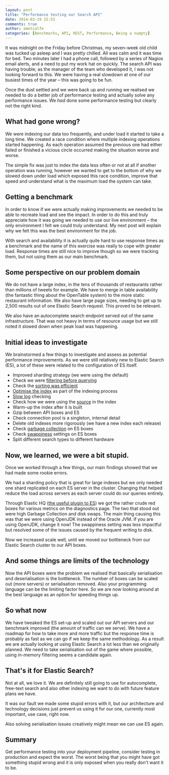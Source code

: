 ```yaml
---
layout: post
title: "Performance testing our Search API"
date: 2014-03-19 15:53
comments: true
author: ametcalfe
categories: [Benchmarks, API, REST, Performance, Being a numpty]
---
```



It was midnight on the Friday before Christmas, my seven-week old child was tucked up asleep and I was pretty chilled. All was calm and it was time for bed. Two minutes later I had a phone call, followed by a series of Nagios email alerts, and a need to put my work hat on quickly. The search API was having trouble; as the manager of the team who developed it, I was not looking forward to this. We were having a real slowdown at one of our busiest times of the year &ndash; this was going to be fun.

Once the dust settled and we were back up and running we realised we needed to do a better job of performance testing and actually solve any performance issues. We _had_ done some performance testing but clearly not the right kind.

What had gone wrong?
---
We were indexing our data too frequently, and under load it started to take a long time. We created a race condition where multiple indexing operations started happening. As each operation assumed the previous one had either failed or finished a vicious circle occurred making the situation worse and worse.

The simple fix was just to index the data less often or not at all if another operation was running, however we wanted to get to the bottom of why we slowed down under load which exposed this race condition, improve that speed and understand what is the maximum load the system can take.

Getting a benchmark
---
In order to know if we were actually making improvements we needed to be able to recreate load and see the impact. In order to do this and truly appreciate how it was going we needed to use our live environment &ndash; the only environment I felt we could truly understand. My next post will explain why we felt this was the best environment for the job.

With search and availability it is actually quite hard to use response times as a benchmark and the name of this exercise was really to cope with greater load. Response times are still nice to improve though so we were tracking them, but not using them as our main benchmark.

Some perspective on our problem domain
---
We do not have a large index, in the tens of thousands of restaurants rather than millions of tweets for example. We have to merge in table availability (the fantastic thing about the OpenTable system) to the more static restaurant information. We also have large page sizes, needing to get up to 2,500 results out of one Elastic Search request. This proved to be relevant.

We also have an autocomplete search endpoint served out of the same infrastructure. That was not heavy in terms of resource usage but we still noted it slowed down when peak load was happening.

Initial ideas to investigate
---
We brainstormed a few things to investigate and assess as potential performance improvements. As we were still relatively new to Elastic Search (ES), a lot of these were related to the configuration of ES itself.

* Improved sharding strategy (we were using the default)
* Check we were [filtering before querying](http://elasticsearch-users.115913.n3.nabble.com/Elasticsearch-Filter-And-Query-td4027675.html)
* Check the [sorting was efficient](http://elasticsearch-users.115913.n3.nabble.com/Performance-of-term-query-with-sorting-td4032901.html)
* [Optimise the index](http://www.elasticsearch.org/guide/en/elasticsearch/reference/current/indices-optimize.html) as part of the indexing process
* [Slow log](http://www.elasticsearch.org/guide/en/elasticsearch/reference/current/indices-optimize.html) checking
* Check how we were using the [source](http://www.elasticsearch.org/guide/en/elasticsearch/reference/current/mapping-source-field.html) in the index
* Warm-up the index after it is built
* Gzip between API boxes and ES
* Check connection pool is a singleton, internal detail
* Delete old indexes more rigorously (we have a new index each release)
* Check [garbage collection](http://grokbase.com/t/gg/elasticsearch/13bezebw1p/garbage-collector-issues) on ES boxes
* Check [swappiness](https://groups.google.com/forum/#!topic/logstash-users/gfTTbRABk1M) settings on ES boxes
* Split different search types to different hardware

Now, we learned, we were a bit stupid.
---
Once we worked through a few things, our main findings showed that we had made some rookie errors.

We had a sharding policy that is great for large indexes but we only needed one shard replicated on each ES server in the cluster. Changing that helped reduce the load across servers as each server could do our queries entirely.

Through Elastic HQ ([the useful plugin to ES](http://www.elastichq.org/)) we got the rather crude red boxes for various metrics on the diagnostics page. The two that stood out were high Garbage Collection and disk swaps. The main thing causing this was that we were using OpenJDK instead of the Oracle JVM. If you are using OpenJDK, change it now! The swappiness setting was less impactful but resolved some of the issues caused by the frequent writing to disk.

Now we increased scale well, until we moved our bottleneck from our Elastic Search cluster to our API boxes.

And some things are limits of the technology
---
Now the API boxes were the problem we realised that basically serialisation and deserialisation is the bottleneck. The number of boxes can be scaled out (more servers) or serialisation removed. Also your programming language can be the limiting factor here. So we are now looking around at the best language as an option for speeding things up.

So what now
---
We have tweaked the ES set-up and scaled out our API servers and our benchmark improved (the amount of traffic can we serve). We have a roadmap for how to take more and more traffic but the response time is probably as fast as we can go if we keep the same methodology. As a result we are actually looking at using Elastic Search a lot less than we originally planned. We need to take serialisation out of the game where possible, using in-memory filtering seems a candidate again.

That's it for Elastic Search?
---
Not at all, we love it. We are definitely still going to use for autocomplete, free-text search and also other indexing we want to do with future feature plans we have.

It was our fault we made some stupid errors with it, but our architecture and technology decisions just prevent us using it for our one, currently most important, use case, right now.

Also solving serialisation issues creatively might mean we can use ES again.

Summary
---
Get performance testing into your deployment pipeline, consider testing in production and expect the worst. The worst being that you might have got something stupid wrong and it is only exposed when you really don't want it to be.